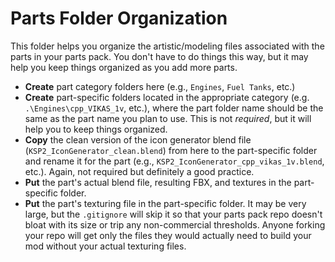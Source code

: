 # Parts Folder Organization
This folder helps you organize the artistic/modeling files associated with the parts in your parts pack. You don't have to do things this way, but it may help you keep things organized as you add more parts.
* **Create** part category folders here (e.g., `Engines`, `Fuel Tanks`, etc.)
* **Create** part-specific folders located in the appropriate category (e.g. `.\Engines\cpp_VIKAS_1v`, etc.), where the part folder name should be the same as the part name you plan to use. This is not *required*, but it will help you to keep things organized.
* **Copy** the clean version of the icon generator blend file (`KSP2_IconGenerator_clean.blend`) from here to the part-specific folder and rename it for the part (e.g., `KSP2_IconGenerator_cpp_vikas_1v.blend`, etc.). Again, not required but definitely a good practice.
* **Put** the part's actual blend file, resulting FBX, and textures in the part-specific folder.
* **Put** the part's texturing file in the part-specific folder. It may be very large, but the `.gitignore` will skip it so that your parts pack repo doesn't bloat with its size or trip any non-commercial thresholds. Anyone forking your repo will get only the files they would actually need to build your mod without your actual texturing files.

